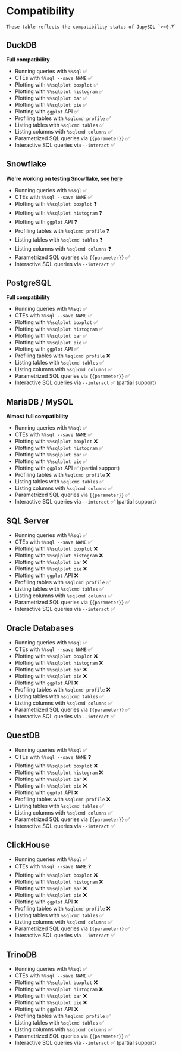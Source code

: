 # Compatibility

```{note}
These table reflects the compatibility status of JupySQL `>=0.7`
```

## DuckDB

**Full compatibility**

- Running queries with `%%sql` ✅
- CTEs with `%%sql --save NAME` ✅
- Plotting with `%%sqlplot boxplot` ✅
- Plotting with `%%sqlplot histogram` ✅
- Plotting with `%%sqlplot bar` ✅
- Plotting with `%%sqlplot pie` ✅
- Plotting with `ggplot` API ✅
- Profiling tables with `%sqlcmd profile` ✅
- Listing tables with `%sqlcmd tables` ✅
- Listing columns with `%sqlcmd columns` ✅
- Parametrized SQL queries via `{{parameter}}` ✅
- Interactive SQL queries via `--interact` ✅

## Snowflake

**We're working on testing Snowflake, [see here](https://github.com/ploomber/jupysql/pull/336)**

- Running queries with `%%sql` ✅
- CTEs with `%%sql --save NAME` ✅
- Plotting with `%%sqlplot boxplot` ❓
- Plotting with `%%sqlplot histogram` ❓
- Plotting with `ggplot` API ❓
- Profiling tables with `%sqlcmd profile` ❓
- Listing tables with `%sqlcmd tables` ❓
- Listing columns with `%sqlcmd columns` ❓
- Parametrized SQL queries via `{{parameter}}` ✅
- Interactive SQL queries via `--interact` ✅

## PostgreSQL

**Full compatibility**

- Running queries with `%%sql` ✅
- CTEs with `%%sql --save NAME` ✅
- Plotting with `%%sqlplot boxplot` ✅
- Plotting with `%%sqlplot histogram` ✅
- Plotting with `%%sqlplot bar` ✅
- Plotting with `%%sqlplot pie` ✅
- Plotting with `ggplot` API ✅
- Profiling tables with `%sqlcmd profile` ❌
- Listing tables with `%sqlcmd tables` ✅
- Listing columns with `%sqlcmd columns` ✅
- Parametrized SQL queries via `{{parameter}}` ✅
- Interactive SQL queries via `--interact` ✅ (partial support)

## MariaDB / MySQL

**Almost full compatibility**

- Running queries with `%%sql` ✅
- CTEs with `%%sql --save NAME` ✅
- Plotting with `%%sqlplot boxplot` ❌
- Plotting with `%%sqlplot histogram` ✅
- Plotting with `%%sqlplot bar` ✅
- Plotting with `%%sqlplot pie` ✅
- Plotting with `ggplot` API ✅ (partial support)
- Profiling tables with `%sqlcmd profile` ❌
- Listing tables with `%sqlcmd tables` ✅
- Listing columns with `%sqlcmd columns` ✅
- Parametrized SQL queries via `{{parameter}}` ✅
- Interactive SQL queries via `--interact` ✅ (partial support)

## SQL Server

- Running queries with `%%sql` ✅
- CTEs with `%%sql --save NAME` ✅
- Plotting with `%%sqlplot boxplot` ❌
- Plotting with `%%sqlplot histogram` ❌
- Plotting with `%%sqlplot bar` ❌
- Plotting with `%%sqlplot pie` ❌
- Plotting with `ggplot` API ❌
- Profiling tables with `%sqlcmd profile` ✅
- Listing tables with `%sqlcmd tables` ✅
- Listing columns with `%sqlcmd columns` ✅
- Parametrized SQL queries via `{{parameter}}` ✅
- Interactive SQL queries via `--interact` ✅

## Oracle Databases

- Running queries with `%%sql` ✅
- CTEs with `%%sql --save NAME` ✅
- Plotting with `%%sqlplot boxplot` ❌
- Plotting with `%%sqlplot histogram` ❌
- Plotting with `%%sqlplot bar` ❌
- Plotting with `%%sqlplot pie` ❌
- Plotting with `ggplot` API ❌
- Profiling tables with `%sqlcmd profile` ❌
- Listing tables with `%sqlcmd tables` ✅
- Listing columns with `%sqlcmd columns` ✅
- Parametrized SQL queries via `{{parameter}}` ✅
- Interactive SQL queries via `--interact` ✅

## QuestDB

- Running queries with `%%sql` ✅
- CTEs with `%%sql --save NAME` ❓
- Plotting with `%%sqlplot boxplot` ❌
- Plotting with `%%sqlplot histogram` ❌
- Plotting with `%%sqlplot bar` ❌
- Plotting with `%%sqlplot pie` ❌
- Plotting with `ggplot` API ❌
- Profiling tables with `%sqlcmd profile` ❌
- Listing tables with `%sqlcmd tables` ✅
- Listing columns with `%sqlcmd columns` ✅
- Parametrized SQL queries via `{{parameter}}` ✅
- Interactive SQL queries via `--interact` ✅

## ClickHouse

- Running queries with `%%sql` ✅
- CTEs with `%%sql --save NAME` ❓
- Plotting with `%%sqlplot boxplot` ❌
- Plotting with `%%sqlplot histogram` ❌
- Plotting with `%%sqlplot bar` ❌
- Plotting with `%%sqlplot pie` ❌
- Plotting with `ggplot` API ❌
- Profiling tables with `%sqlcmd profile` ❌
- Listing tables with `%sqlcmd tables` ✅
- Listing columns with `%sqlcmd columns` ✅
- Parametrized SQL queries via `{{parameter}}` ✅
- Interactive SQL queries via `--interact` ✅

## TrinoDB

- Running queries with `%%sql` ✅
- CTEs with `%%sql --save NAME` ✅
- Plotting with `%%sqlplot boxplot` ❌
- Plotting with `%%sqlplot histogram` ❌
- Plotting with `%%sqlplot bar` ❌
- Plotting with `%%sqlplot pie` ❌
- Plotting with `ggplot` API ❌
- Profiling tables with `%sqlcmd profile` ✅
- Listing tables with `%sqlcmd tables` ✅
- Listing columns with `%sqlcmd columns` ✅
- Parametrized SQL queries via `{{parameter}}` ✅
- Interactive SQL queries via `--interact` ✅ (partial support)